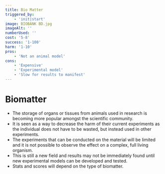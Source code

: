 ```yaml
---
title: Bio Matter
triggered_by:
    - 'init|start'
image: BIOBANK BD.jpg
imageAlt: ''
numberUsed: ''
cost: '5-8'
success: '1-100'
harm: '1-10'
pros:
    - 'Not an animal model'
cons:
    - 'Expensive'
    - 'Experimental model'
    - 'Slow for results to manifest'
---
```


# Biomatter

-   The storage of organs or tissues from animals used in research is becoming more popular amongst the scientific community.
-   It is seen as a way to decrease the harm of their current experiments as the individual does not have to be wasted, but instead used in other experiments.
-   The experiments that can be conducted on the material will be limited and it is not possible to observe the effect on a complex, full living organism.
-   This is still a new field and results may not be immediately found until new experimental models can be developed and tested.
-   Stats and scores will depend on the type of biomatter.
